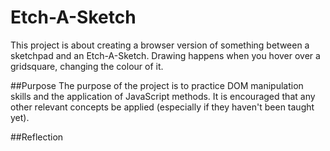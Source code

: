 # Etch-A-Sketch
This project is about creating a browser version of something between a sketchpad and an Etch-A-Sketch. Drawing happens when you hover over a gridsquare, changing the colour of it. 

##Purpose
The purpose of the project is to practice DOM manipulation skills and the application of JavaScript methods. It is encouraged that any other relevant concepts be applied (especially if they haven't been taught yet).

##Reflection
